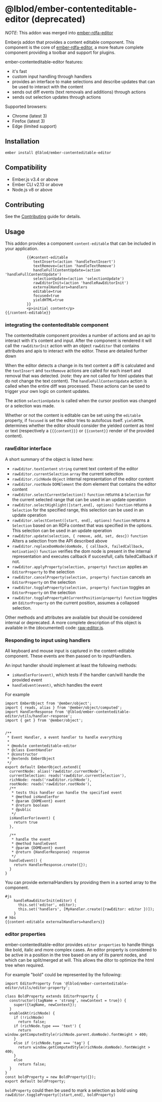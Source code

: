 # @lblod/ember-contenteditable-editor (deprecated)
*NOTE*: This addon was merged into [ember-rdfa-editor](https://github.com/lblod/ember-rdfa-editor)

Emberjs addon that provides a content editable component. This component is the core of [ember-rdfa-editor](https://github.com/lblod/ember-rdfa-editor), a more feature complete component providing a toolbar and support for plugins.

ember-contenteditable-editor features:
 - it's fast
 - custom input handling through handlers
 - provides an interface to make selections and describe updates that can be used to interact with the content
 - sends out diff events (text removals and additions) through actions
 - sends out selection updates through actions

Supported browsers:
 - Chrome (latest 3)
 - Firefox (latest 3)
 - Edge (limited support)

## Installation
```
ember install @lblod/ember-contenteditable-editor
```

## Compatibility

* Ember.js v3.4 or above
* Ember CLI v2.13 or above
* Node.js v8 or above

## Contributing
See the [Contributing](CONTRIBUTING.md) guide for details.

## Usage
This addon provides a component `content-editable` that can be included in your application.

```
          {{#content-editable
             textInsert=(action 'handleTextInsert')
             textRemove=(action 'handleTextRemove')
             handleFullContentUpdate=(action 'handleFullContentUpdate')
             selectionUpdate=(action 'selectionUpdate')
             rawEditorInit=(action 'handleRawEditorInit')
             externalHandlers=handlers
             editable=true
             focused=true
             yieldHTML=true
          }}
          <p>initial content</p>
{{/content-editable}}
```

### integrating the contenteditable component
The contenteditable component provides a number of actions and an api to interact with it's content and input. After the component is rendered it will call the `rawEditorInit` action with an object `rawEditor` that contains attributes and apis to interact with the editor. These are detailed further down

When the editor detects a change in its text content a diff is calculated and the `textInsert` and `textRemove` actions are called for each insert and removal that was detected. (*note*: they are not called for html updates that do not change the text content).
The `handleFullContentUpdate` action is called when the entire diff was processed. These actions can be used to trigger your own logic on content updates.

The action `selectionUpdate` is called when the cursor position was changed or a selection was made.

Whether or not the content is editable can be set using the `editable` property, if `focused` is set the editor tries to autofocus itself. `yieldHTML` determines whether the editor should consider the yielded content as html or text (respectively a `{{{content}}}` or `{{content}}` render of the provided content).

### rawEditor interface
A short summary of the object is listed here:
 * `rawEditor.textContent` `string` current text content of the editor
 * `rawEditor.currentSelection` `array` the current selection
 * `rawEditor.richNode` `Object` internal representation of the editor content
 * `rawEditor.rootNode` `DOMElement` the dom element that contains the editor content
 * `rawEditor.selectCurrentSelection()` `function` returns a `Selection` for the current selected range that can be used in an update operation
 * `rawEditor.selectHighlight([start,end], options)` `function` returns a `Selection` for the specified range, this selection can be used in an update operation
 * `rawEditor.selectContent([start, end], options)` `function` returns a `Selection` based on an RDFa context that was specified in the options. This selection can be used in an update operation
 * `rawEditor.update(selection, { remove, add, set, desc})` `function`  Alters a selection from the API described above
 * `rawEditor.replaceDomNode(domNode, { callback, failedCallback, motivation})` `function` verifies the dom node is present in the internal representation and executes callback if succesfull, calls failedCallback if not.
 * `rawEditor.applyProperty(selection, property)`  `function` applies an `EditorProperty` to the selection
 * `rawEditor.cancelProperty(selection, property)` `function` cancels an `EditorProperty` on the selection
 * `rawEditor.toggleProperty(selection, property)` `function` toggles an `EditorProperty` on the selection
 * `rawEditor.togglePropertyAtCurrentPosition(property)` `function` toggles an `EditorProperty` on the current position, assumes a collapsed selection.

Other methods and attributes are available but should be considered internal or deprecated. A more complete description of this object is available in the (documented) code: [raw-editor.js](https://github.com/lblod/ember-contenteditable-editor/blob/master/addon/utils/raw-editor.js).

### Responding to input using handlers
All keyboard and mouse input is captured in the content-editable component. These events are then passed on to inputHandlers.

An input handler should implement at least the following methods:

* `isHandlerFor(event)`, which tests if the handler can/will handle the provided event
* `handleEvent(event)`, which handles the event

For example
```
import EmberObject from '@ember/object';
import { reads, alias } from '@ember/object/computed';
import HandlerResponse from '@lblod/ember-contenteditable-editor/utils/handler-response';
import { get } from '@ember/object';


/**
 * Event Handler, a event handler to handle everything
 *
 * @module contenteditable-editor
 * @class EventHandler
 * @constructor
 * @extends EmberObject
 */
export default EmberObject.extend({
  currentNode: alias('rawEditor.currentNode'),
  currentSelection: reads('rawEditor.currentSelection'),
  richNode: reads('rawEditor.richNode'),
  rootNode: reads('rawEditor.rootNode'),
  /**
   * tests this handler can handle the specified event
   * @method isHandlerFor
   * @param {DOMEvent} event
   * @return boolean
   * @public
   */
  isHandlerFor(event) {
    return true
  },

  /**
   * handle the event
   * @method handleEvent
   * @param {DOMEvent} event
   * @return {HandlerResponse} response
   */
  handleEvent() {
    return HandlerResponse.create({});
  }
}
```

You can provide externalHandlers by providing them in a sorted array to the component.

```
#js
    handleRawEditorInit(editor) {
      this.set('editor', editor);
      this.set('handlers', [MyHandler.create({rawEditor: editor })]);
    }
# hbs
{{content-editable externalHandlers=handlers}}
```

### editor properties
ember-contenteditable-editor provides `editor properties` to handle things like bold, italic and more complex cases. An editor property is considered to be active in a position in the tree based on any of its parent nodes, and which can be split/merged at will. This allows the ditor to optimize the html tree when required. 

For example "bold" could be represented by the following:

```
import EditorProperty from '@lblod/ember-contenteditable-editor/utils/editor-property';

class BoldProperty extends EditorProperty {
  constructor({tagName = 'strong', newContext = true}) {
    super({tagName, newContext});
  }
  enabledAt(richNode) {
    if (!richNode)
      return false;
    if (richNode.type === 'text') {
      return window.getComputedStyle(richNode.parent.domNode).fontWeight > 400;
    }
    else if (richNode.type === 'tag') {
      return window.getComputedStyle(richNode.domNode).fontWeight > 400;
    }
    else
      return false;
  }
}
const boldProperty = new BoldProperty({});
export default boldProperty;
```

`boldProperty` could then be used to mark a selection as bold using `rawEditor.toggleProperty([start,end], boldProperty)`

